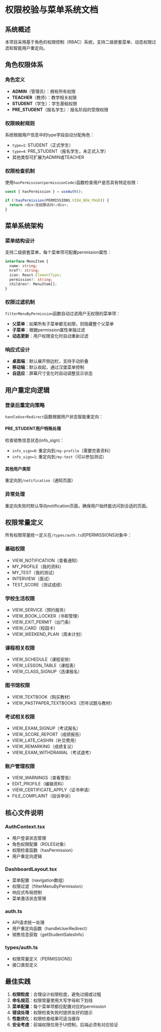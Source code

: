 # 权限校验与菜单系统文档

## 系统概述

本项目采用基于角色的权限控制（RBAC）系统，支持二级嵌套菜单、动态权限过滤和智能用户重定向。

## 角色权限体系

### 角色定义
- **ADMIN**（管理员）：拥有所有权限
- **TEACHER**（教师）：教学相关权限
- **STUDENT**（学生）：学生基础权限
- **PRE_STUDENT**（报名学生）：报名阶段的受限权限

### 权限映射规则
系统根据用户信息中的type字段自动分配角色：
- `type=1`: STUDENT（正式学生）
- `type=4`: PRE_STUDENT（报名学生，未正式入学）
- 其他类型可扩展为ADMIN或TEACHER

### 权限检查机制
使用`hasPermission(permissionCode)`函数检查用户是否具有特定权限：

```typescript
const { hasPermission } = useAuth();

if (!hasPermission(PERMISSIONS.VIEW_NEW_PAGE)) {
  return <div>无权限访问</div>;
}
```

## 菜单系统架构

### 菜单结构设计
支持二级嵌套菜单，每个菜单项可配置permission属性：

```typescript
interface MenuItem {
  name: string;
  href?: string;
  icon: React.ElementType;
  permission?: string;
  children?: MenuItem[];
}
```

### 权限过滤机制
`filterMenuByPermission`函数自动过滤用户无权限的菜单项：
- **父菜单**：如果所有子菜单都无权限，则隐藏整个父菜单
- **子菜单**：根据permission属性单独过滤
- **动态更新**：用户权限变化时自动重新过滤

### 响应式设计
- **桌面端**：默认展开侧边栏，支持手动折叠
- **移动端**：默认收起，通过汉堡菜单控制
- **自适应**：屏幕尺寸变化时自动调整显示状态

## 用户重定向逻辑

### 登录后重定向策略
`handleUserRedirect`函数根据用户状态智能重定向：

#### PRE_STUDENT用户特殊处理
检查销售信息状态(info_sign)：
- `info_sign=0`: 重定向到`/my-profile`（需要完善资料）
- `info_sign=1`: 重定向到`/my-test`（可以参加测试）

#### 其他用户类型
重定向到`/notification`（通知页面）

### 异常处理
重定向失败时默认导向notification页面，确保用户始终能访问到合适的页面。

## 权限常量定义

所有权限常量统一定义在`/types/auth.ts`的PERMISSIONS对象中：

### 基础权限
- VIEW_NOTIFICATION（查看通知）
- MY_PROFILE（我的资料）
- MY_TEST（我的测试）
- INTERVIEW（面试）
- TEST_SCORE（测试成绩）

### 学校生活权限
- VIEW_SERVICE（预约服务）
- VIEW_BOOK_LOCKER（书柜管理）
- VIEW_EXIT_PERMIT（出门条）
- VIEW_CARD（校园卡）
- VIEW_WEEKEND_PLAN（周末计划）

### 课程相关权限
- VIEW_SCHEDULE（课程安排）
- VIEW_LESSON_TABLE（课程表）
- VIEW_CLASS_SIGNUP（选课报名）

### 图书馆权限
- VIEW_TEXTBOOK（购买教材）
- VIEW_PASTPAPER_TEXTBOOKS（历年试题与教材）

### 考试相关权限
- VIEW_EXAM_SIGNUP（考试报名）
- VIEW_SCORE_REPORT（成绩报告）
- VIEW_LATE_CASHIN（补交费用）
- VIEW_REMARKING（成绩复议）
- VIEW_EXAM_WITHDRAWAL（考试退考）

### 账户管理权限
- VIEW_WARNINGS（查看警告）
- EDIT_PROFILE（编辑资料）
- VIEW_CERTIFICATE_APPLY（证书申请）
- FILE_COMPLAINT（投诉申诉）

## 核心文件说明

### AuthContext.tsx
- 用户登录状态管理
- 角色权限配置（ROLES对象）
- 权限检查函数（hasPermission）
- 用户重定向逻辑

### DashboardLayout.tsx
- 菜单配置（navigation数组）
- 权限过滤（filterMenuByPermission）
- 响应式布局控制
- 菜单激活状态管理

### auth.ts
- API请求统一处理
- 用户重定向函数（handleUserRedirect）
- 销售信息获取（getStudentSalesInfo）

### types/auth.ts
- 权限常量定义（PERMISSIONS）
- 接口类型定义

## 最佳实践

1. **权限粒度**：合理设计权限粒度，避免过细或过粗
2. **命名规范**：权限常量使用大写字母和下划线
3. **菜单配置**：每个菜单项都应配置对应的permission
4. **错误处理**：权限检查失败时提供友好的提示
5. **性能优化**：权限检查结果可适当缓存
6. **安全考虑**：前端权限仅用于UI控制，后端必须有对应验证 